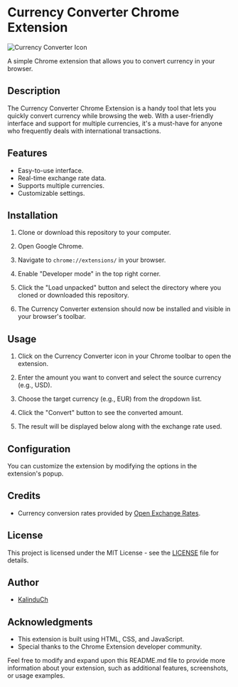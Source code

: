 # Currency Converter Chrome Extension

![Currency Converter Icon](Screenshot%202023-09-30%20084010.png)

A simple Chrome extension that allows you to convert currency in your browser.

## Description

The Currency Converter Chrome Extension is a handy tool that lets you quickly convert currency while browsing the web. With a user-friendly interface and support for multiple currencies, it's a must-have for anyone who frequently deals with international transactions.

## Features

- Easy-to-use interface.
- Real-time exchange rate data.
- Supports multiple currencies.
- Customizable settings.

## Installation

1. Clone or download this repository to your computer.

2. Open Google Chrome.

3. Navigate to `chrome://extensions/` in your browser.

4. Enable "Developer mode" in the top right corner.

5. Click the "Load unpacked" button and select the directory where you cloned or downloaded this repository.

6. The Currency Converter extension should now be installed and visible in your browser's toolbar.

## Usage

1. Click on the Currency Converter icon in your Chrome toolbar to open the extension.

2. Enter the amount you want to convert and select the source currency (e.g., USD).

3. Choose the target currency (e.g., EUR) from the dropdown list.

4. Click the "Convert" button to see the converted amount.

5. The result will be displayed below along with the exchange rate used.

## Configuration

You can customize the extension by modifying the options in the extension's popup.

## Credits

- Currency conversion rates provided by [Open Exchange Rates](https://openexchangerates.org/).

## License

This project is licensed under the MIT License - see the [LICENSE](LICENSE) file for details.

## Author

- [KalinduCh](https://github.com/KalinduCh)

## Acknowledgments

- This extension is built using HTML, CSS, and JavaScript.
- Special thanks to the Chrome Extension developer community.

Feel free to modify and expand upon this README.md file to provide more information about your extension, such as additional features, screenshots, or usage examples.
